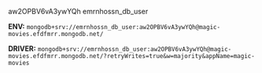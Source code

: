 aw2OPBV6vA3ywYQh
emrnhossn_db_user

**ENV:**
`mongodb+srv://emrnhossn_db_user:aw2OPBV6vA3ywYQh@magic-movies.efdfmrr.mongodb.net/`

**DRIVER:**
`mongodb+srv://emrnhossn_db_user:aw2OPBV6vA3ywYQh@magic-movies.efdfmrr.mongodb.net/?retryWrites=true&w=majority&appName=magic-movies`